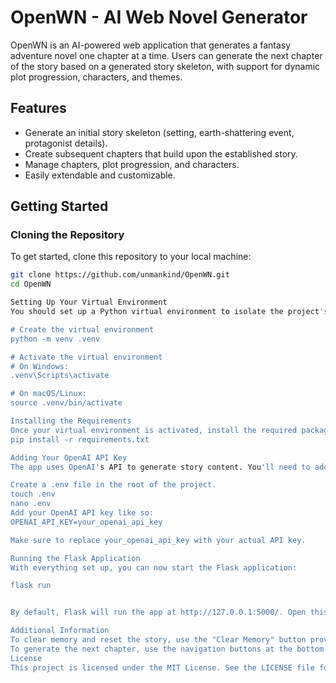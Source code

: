 # OpenWN - AI Web Novel Generator

OpenWN is an AI-powered web application that generates a fantasy adventure novel one chapter at a time. Users can generate the next chapter of the story based on a generated story skeleton, with support for dynamic plot progression, characters, and themes.

## Features
- Generate an initial story skeleton (setting, earth-shattering event, protagonist details).
- Create subsequent chapters that build upon the established story.
- Manage chapters, plot progression, and characters.
- Easily extendable and customizable.

## Getting Started

### Cloning the Repository

To get started, clone this repository to your local machine:

```bash
git clone https://github.com/unmankind/OpenWN.git
cd OpenWN

Setting Up Your Virtual Environment
You should set up a Python virtual environment to isolate the project's dependencies. This can be done using the following commands:

# Create the virtual environment
python -m venv .venv

# Activate the virtual environment
# On Windows:
.venv\Scripts\activate

# On macOS/Linux:
source .venv/bin/activate

Installing the Requirements
Once your virtual environment is activated, install the required packages:
pip install -r requirements.txt

Adding Your OpenAI API Key
The app uses OpenAI's API to generate story content. You'll need to add your OpenAI API key to a .env file.

Create a .env file in the root of the project.
touch .env
nano .env
Add your OpenAI API key like so:
OPENAI_API_KEY=your_openai_api_key

Make sure to replace your_openai_api_key with your actual API key.

Running the Flask Application
With everything set up, you can now start the Flask application:

flask run


By default, Flask will run the app at http://127.0.0.1:5000/. Open this URL in your browser to view the app.

Additional Information
To clear memory and reset the story, use the "Clear Memory" button provided in the UI.
To generate the next chapter, use the navigation buttons at the bottom of each chapter page.
License
This project is licensed under the MIT License. See the LICENSE file for more details.

